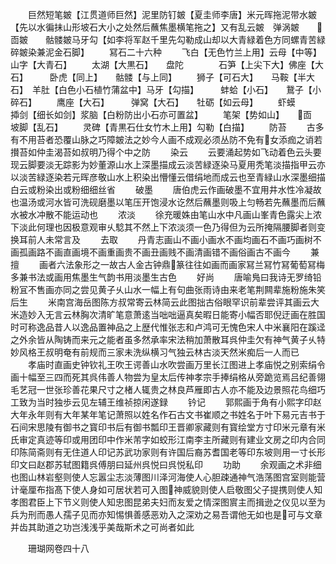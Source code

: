 <!-- { "loadSidebar": true } -->
　　巨然短笔皴【江贯道师巨然】泥里防钉皴【夏圭师李唐】米元晖拖泥带水皴【先以水徧抺山形坡石大小之处然后蘸焦墨横笔拖之】又有乱云皴　弹涡皴　　靣皴　　骷髅皴马牙勾【如李将军赵千里先勾勒成山却以大青緑着色方同螺青苦緑碎皴染兼泥金石脚】
　　冩石二十六种
　　飞白【无色竹兰上用】云母【中等】　　山字【大青石】
　　太湖【大黒石】　　盘陀　　　　石笋【上尖下大】佛座【大石】　　　卧虎【同上】　　骷髅【与上同】
　　狮子【可石大】　　马鞍【半大石】　羊肚【白色小石植竹蒲盆中】马牙【勾描】　　　蚌蛤【小石】　　鵞子【小碎石】
　　鹰座【大石】　　　弹窝【大石】　　牡砺【如云母】
　　虾蟆　　　　　揷剑【细长如剑】浆脑【白粉防出小石亦可置盆】
　　笔架【势如山】　　靣　　　　坡脚【乱石】
　　灵碑【青黒石仕女竹木上用】勾勒【白描】
　　防苔
　　古多有不用苔者恐覆山脉之巧障皴法之妙今人画不成观必须丛防不免有女添痂之诮若攅苔如仲圭渴苔如叔明乃得个中之防
　　染云
　　云要涌起势如飞动着色云头要现云脚要淡无踪影为妙董源山水上深墨描成云淡苦緑逐染马夏用秃笔淡描指甲云亦以淡苦緑逐染若元晖彦敬山水上积染出懵懂云借绢地而成云也至青緑山水深墨细描白云或粉染出或粉细细丝省
　　破墨
　　唐伯虎云作画破墨不宜用井水性冷凝故也温汤或河水皆可洗砚磨墨以笔压开饱浸水讫然后蘸墨则吸上匀畅若先蘸墨而后蘸水被水冲散不能运动也
　　浓淡
　　徐充暖姝由笔山水中凡画山峯青色露尖上浓下淡此何理也因极意观审乆騐其不然上下浓淡须一色乃得但为云所掩隔腰脚者则变换耳前人未常言及
　　去取
　　丹青志画山不画小画水不画均画石不画巧画树不画孤画路不画直画境不画重画贵不画丑画贱不画清画错不画俗画古不画今
　　兼擅
　　画者六法象形之一故古人金古钟鼎篆往往如画而画家冩兰冩竹冩葡萄冩梅多兼书法或画用焦墨生气韵书用淡墨生古色
　　好尚
　　唐喻鳬曰我诗无罗绮铅粉冝不售画亦同之尝见黄子乆山水一幅上有句曲张雨诗由来老笔荆闗辈施粉施朱笑后生
　　米南宫海岳图陈方叔常寄云林简云此图拙古俗眼罕识前辈尝评其画云大米造妙入无言云林胸次清旷笔意萧逺当咄咄逼真矣暇日能寄小幅否耶倪迂画在胜国时可称逸品昔人以逸品置神品之上歴代惟张志和卢鸿可无愧色宋人中米襄阳在蹊迳之外余皆从陶铸而来元之能者虽多然承率宋法稍加萧散耳呉仲圭欠有神气黄子乆特妙风格王叔明奄有前规而三家未洗纵横习气独云林古淡天然米痴后一人而已
　　孝庙时直画史钟钦礼王吹王谔善山水吹尝画万里长江图进上孝庙悦之别索绢令画十幅至三四而死其呉伟善人物尝为皇太后传神孝宗手捧绢格从旁跪览焉吕纪善翎毛艺冠一世张珍善花果尺寸之楮人辄贵之林良芦雁即古人亦不能及边景照花鸟细巧工致为当时独歩云见左辅王维祯掠闲遂録
　　钤记
　　郭熙画于角有小熙字印赵大年永年则有大年某年笔记萧照以姓名作石古文书崔顺之书姓名于叶下易元吉书于石间宋思陵有御书之寳印书后有御书瓢印王晋卿家藏则有寳绘堂方寸印米元章有米氏审定真迹等印或用团印中作米芾字如蛟形江南李主所藏则有建业文房之印内合同印陈简斋则有无住道人印记苏武功家则有许国后裔苏耆国老等印东坡则用一寸长形印文曰赵郡苏轼图籍呉傅朋曰延州呉悦曰呉悦私印
　　功助
　　余观画之术非细也图山林岩壑则使人忘嚣尘志淡薄图川泽河海使人心胆疎通神气浩荡图宫室则能营计毫厘布指髙下使人身如可居状若可入图神威貌则使人启敬图父子提携则使人知孝图君臣上下节义则使人知忠图昆弟夫妇而友爱之情深图賔主而揖逊之仪见以至为兵为刑而愚人孺子见而亦知惕惧善感恶劝入之深劝之易吾谓他无如也是可与文章并齿其助道之功岂浅浅乎美哉斯术之可尚者如此

　　珊瑚网卷四十八
